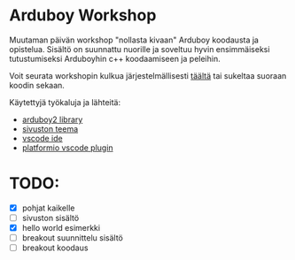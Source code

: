 # Arduboy Workshop

Muutaman päivän workshop "nollasta kivaan" Arduboy koodausta ja opistelua. Sisältö on suunnattu nuorille ja soveltuu hyvin ensimmäiseksi tutustumiseksi Arduboyhin c++ koodaamiseen ja peleihin.

Voit seurata workshopin kulkua järjestelmällisesti [täältä](https://tswfi.github.io/ArduboyWorkshop/) tai sukeltaa suoraan koodin sekaan.

Käytettyjä työkaluja ja lähteitä:

* [arduboy2 library](https://mlxxxp.github.io/documents/Arduino/libraries/Arduboy2/Doxygen/html/index.html)
* [sivuston teema](https://github.com/evanwill/workshop-template-b)
* [vscode ide](https://code.visualstudio.com/)
* [platformio vscode plugin](https://platformio.org/install/ide?install=vscode)

# TODO:

- [x] pohjat kaikelle
- [ ] sivuston sisältö
- [x] hello world esimerkki
- [ ] breakout suunnittelu sisältö
- [ ] breakout koodaus
